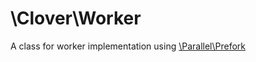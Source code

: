 # \Clover\Worker

A class for worker implementation using [\Parallel\Prefork](https://github.com/travail/php-parallel-prefork)

